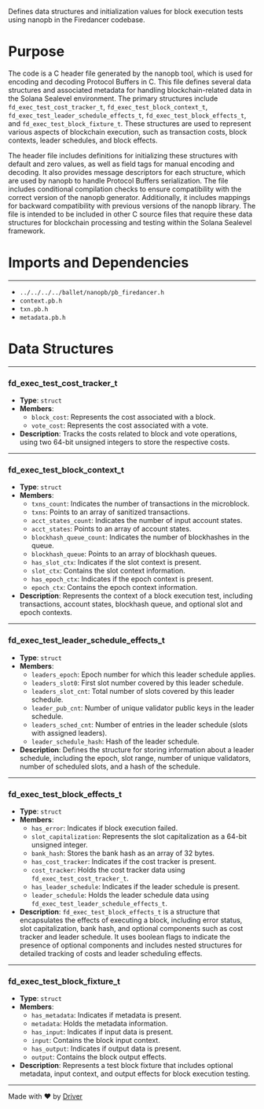 <!--------------------------------------------------------------------------------->
<!-- IMPORTANT: This file is auto-generated by Driver (https://driver.ai). -------->
<!-- Manual edits may be overwritten on future commits. --------------------------->
<!--------------------------------------------------------------------------------->

Defines data structures and initialization values for block execution tests using nanopb in the Firedancer codebase.

# Purpose
The code is a C header file generated by the nanopb tool, which is used for encoding and decoding Protocol Buffers in C. This file defines several data structures and associated metadata for handling blockchain-related data in the Solana Sealevel environment. The primary structures include `fd_exec_test_cost_tracker_t`, `fd_exec_test_block_context_t`, `fd_exec_test_leader_schedule_effects_t`, `fd_exec_test_block_effects_t`, and `fd_exec_test_block_fixture_t`. These structures are used to represent various aspects of blockchain execution, such as transaction costs, block contexts, leader schedules, and block effects.

The header file includes definitions for initializing these structures with default and zero values, as well as field tags for manual encoding and decoding. It also provides message descriptors for each structure, which are used by nanopb to handle Protocol Buffers serialization. The file includes conditional compilation checks to ensure compatibility with the correct version of the nanopb generator. Additionally, it includes mappings for backward compatibility with previous versions of the nanopb library. The file is intended to be included in other C source files that require these data structures for blockchain processing and testing within the Solana Sealevel framework.
# Imports and Dependencies

---
- `../../../../ballet/nanopb/pb_firedancer.h`
- `context.pb.h`
- `txn.pb.h`
- `metadata.pb.h`


# Data Structures

---
### fd\_exec\_test\_cost\_tracker\_t
- **Type**: ``struct``
- **Members**:
    - `block_cost`: Represents the cost associated with a block.
    - `vote_cost`: Represents the cost associated with a vote.
- **Description**: Tracks the costs related to block and vote operations, using two 64-bit unsigned integers to store the respective costs.


---
### fd\_exec\_test\_block\_context\_t
- **Type**: ``struct``
- **Members**:
    - `txns_count`: Indicates the number of transactions in the microblock.
    - `txns`: Points to an array of sanitized transactions.
    - `acct_states_count`: Indicates the number of input account states.
    - `acct_states`: Points to an array of account states.
    - `blockhash_queue_count`: Indicates the number of blockhashes in the queue.
    - `blockhash_queue`: Points to an array of blockhash queues.
    - `has_slot_ctx`: Indicates if the slot context is present.
    - `slot_ctx`: Contains the slot context information.
    - `has_epoch_ctx`: Indicates if the epoch context is present.
    - `epoch_ctx`: Contains the epoch context information.
- **Description**: Represents the context of a block execution test, including transactions, account states, blockhash queue, and optional slot and epoch contexts.


---
### fd\_exec\_test\_leader\_schedule\_effects\_t
- **Type**: ``struct``
- **Members**:
    - `leaders_epoch`: Epoch number for which this leader schedule applies.
    - `leaders_slot0`: First slot number covered by this leader schedule.
    - `leaders_slot_cnt`: Total number of slots covered by this leader schedule.
    - `leader_pub_cnt`: Number of unique validator public keys in the leader schedule.
    - `leaders_sched_cnt`: Number of entries in the leader schedule (slots with assigned leaders).
    - `leader_schedule_hash`: Hash of the leader schedule.
- **Description**: Defines the structure for storing information about a leader schedule, including the epoch, slot range, number of unique validators, number of scheduled slots, and a hash of the schedule.


---
### fd\_exec\_test\_block\_effects\_t
- **Type**: ``struct``
- **Members**:
    - `has_error`: Indicates if block execution failed.
    - `slot_capitalization`: Represents the slot capitalization as a 64-bit unsigned integer.
    - `bank_hash`: Stores the bank hash as an array of 32 bytes.
    - `has_cost_tracker`: Indicates if the cost tracker is present.
    - `cost_tracker`: Holds the cost tracker data using `fd_exec_test_cost_tracker_t`.
    - `has_leader_schedule`: Indicates if the leader schedule is present.
    - `leader_schedule`: Holds the leader schedule data using `fd_exec_test_leader_schedule_effects_t`.
- **Description**: `fd_exec_test_block_effects_t` is a structure that encapsulates the effects of executing a block, including error status, slot capitalization, bank hash, and optional components such as cost tracker and leader schedule. It uses boolean flags to indicate the presence of optional components and includes nested structures for detailed tracking of costs and leader scheduling effects.


---
### fd\_exec\_test\_block\_fixture\_t
- **Type**: ``struct``
- **Members**:
    - `has_metadata`: Indicates if metadata is present.
    - `metadata`: Holds the metadata information.
    - `has_input`: Indicates if input data is present.
    - `input`: Contains the block input context.
    - `has_output`: Indicates if output data is present.
    - `output`: Contains the block output effects.
- **Description**: Represents a test block fixture that includes optional metadata, input context, and output effects for block execution testing.



---
Made with ❤️ by [Driver](https://www.driver.ai/)
